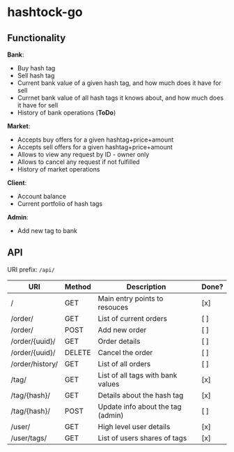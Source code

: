 # hashtock-go

## Functionality

**Bank**:
- Buy hash tag
- Sell hash tag
- Current bank value of a given hash tag, and how much does it have for sell
- Currnet bank value of all hash tags it knows about, and how much does it have for sell
- History of bank operations (**ToDo**)

**Market**:
- Accepts buy offers for a given hashtag+price+amount
- Accepts sell offers for a given hashtag+price+amount
- Allows to view any request by ID - owner only
- Allows to cancel any request if not fulfilled
- History of market operations

**Client**:
- Account balance
- Current portfolio of hash tags

**Admin**:
- Add new tag to bank

## API

URI prefix: `/api/`

| URI             | Method | Description                           | Done? |
|-----------------|--------|---------------------------------------|-------|
| /               | GET    | Main entry points to resouces         |  [x]  |
| /order/         | GET    | List of current orders                |  [ ]  |
| /order/         | POST   | Add new order                         |  [ ]  |
| /order/{uuid}/  | GET    | Order details                         |  [ ]  |
| /order/{uuid}/  | DELETE | Cancel the order                      |  [ ]  |
| /order/history/ | GET    | List of all orders                    |  [ ]  |
| /tag/           | GET    | List of all tags with bank values     |  [x]  |
| /tag/{hash}/    | GET    | Details about the hash tag            |  [x]  |
| /tag/{hash}/    | POST   | Update info about the tag (admin)     |  [ ]  |
| /user/          | GET    | High level user details               |  [x]  |
| /user/tags/     | GET    | List of users shares of tags          |  [x]  |
